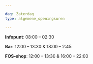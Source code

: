 ```yaml
---

dag: Zaterdag
type: algemene_openingsuren

---
```


**Infopunt**: 08:00 – 02:30

**Bar**: 12:00 – 13:30 & 18:00 – 2:45

**FOS-shop**: 12:00 – 13:30 & 16:00 – 22:00
